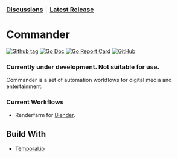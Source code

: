 ### [Discussions](https://github.com/flowshot-io/commander/discussions) │ [Latest Release](https://github.com/flowshot-io/commander/releases/latest)

# Commander

[![Github tag](https://badgen.net/github/tag/flowshot-io/commander)](https://github.com/flowshot-io/commander/tags)
[![Go Doc](https://img.shields.io/badge/go-documentation-blue.svg?style=flat-square)](https://pkg.go.dev/github.com/flowshot-io/commander)
[![Go Report Card](https://goreportcard.com/badge/github.com/flowshot-io/commander)](https://goreportcard.com/report/github.com/flowshot-io/commander)
[![GitHub](https://img.shields.io/github/license/flowshot-io/commander)](https://github.com/flowshot-io/commander/blob/master/LICENSE)

### Currently under development. Not suitable for use.

Commander is a set of automation workflows for digital media and entertainment.

### Current Workflows

- Renderfarm for [Blender](https://www.blender.org/).

## Build With

- [Temporal.io](https://temporal.io/)
